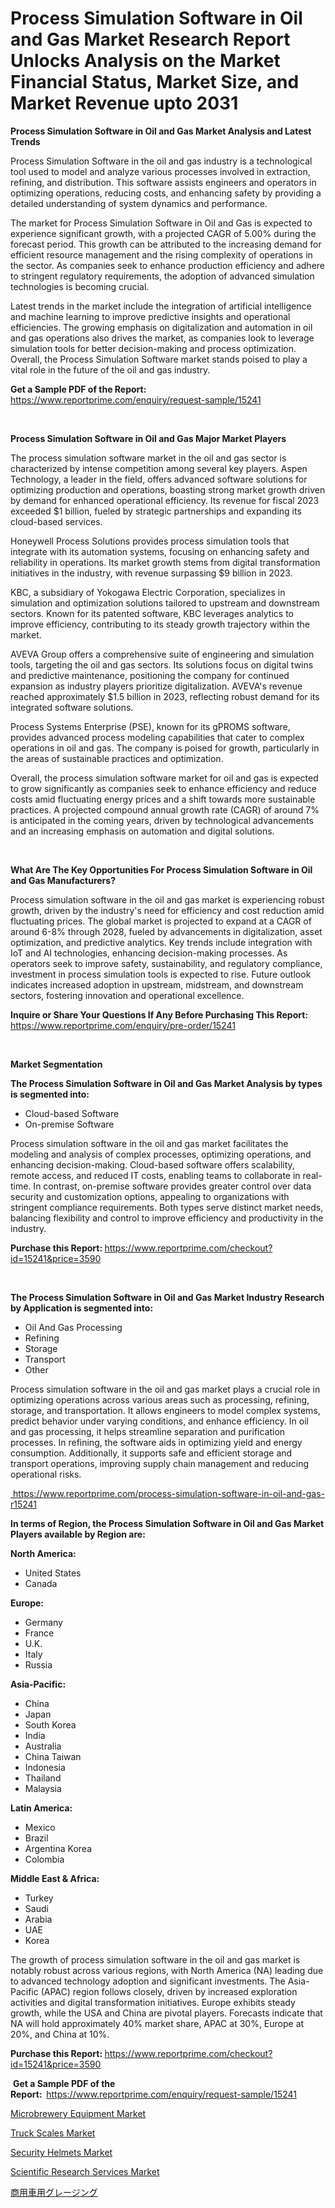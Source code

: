 <p><h1>Process Simulation Software in Oil and Gas Market Research Report Unlocks Analysis on the Market Financial Status, Market Size, and Market Revenue upto 2031</h1></p><p><strong>Process Simulation Software in Oil and Gas Market Analysis and Latest Trends</strong></p>
<p><p>Process Simulation Software in the oil and gas industry is a technological tool used to model and analyze various processes involved in extraction, refining, and distribution. This software assists engineers and operators in optimizing operations, reducing costs, and enhancing safety by providing a detailed understanding of system dynamics and performance. </p><p>The market for Process Simulation Software in Oil and Gas is expected to experience significant growth, with a projected CAGR of 5.00% during the forecast period. This growth can be attributed to the increasing demand for efficient resource management and the rising complexity of operations in the sector. As companies seek to enhance production efficiency and adhere to stringent regulatory requirements, the adoption of advanced simulation technologies is becoming crucial.</p><p>Latest trends in the market include the integration of artificial intelligence and machine learning to improve predictive insights and operational efficiencies. The growing emphasis on digitalization and automation in oil and gas operations also drives the market, as companies look to leverage simulation tools for better decision-making and process optimization. Overall, the Process Simulation Software market stands poised to play a vital role in the future of the oil and gas industry.</p></p>
<p><strong>Get a Sample PDF of the Report:&nbsp;</strong> <a href="https://www.reportprime.com/enquiry/request-sample/15241">https://www.reportprime.com/enquiry/request-sample/15241</a></p>
<p>&nbsp;</p>
<p><strong>Process Simulation Software in Oil and Gas Major Market Players</strong></p>
<p><p>The process simulation software market in the oil and gas sector is characterized by intense competition among several key players. Aspen Technology, a leader in the field, offers advanced software solutions for optimizing production and operations, boasting strong market growth driven by demand for enhanced operational efficiency. Its revenue for fiscal 2023 exceeded $1 billion, fueled by strategic partnerships and expanding its cloud-based services.</p><p>Honeywell Process Solutions provides process simulation tools that integrate with its automation systems, focusing on enhancing safety and reliability in operations. Its market growth stems from digital transformation initiatives in the industry, with revenue surpassing $9 billion in 2023.</p><p>KBC, a subsidiary of Yokogawa Electric Corporation, specializes in simulation and optimization solutions tailored to upstream and downstream sectors. Known for its patented software, KBC leverages analytics to improve efficiency, contributing to its steady growth trajectory within the market.</p><p>AVEVA Group offers a comprehensive suite of engineering and simulation tools, targeting the oil and gas sectors. Its solutions focus on digital twins and predictive maintenance, positioning the company for continued expansion as industry players prioritize digitalization. AVEVA's revenue reached approximately $1.5 billion in 2023, reflecting robust demand for its integrated software solutions.</p><p>Process Systems Enterprise (PSE), known for its gPROMS software, provides advanced process modeling capabilities that cater to complex operations in oil and gas. The company is poised for growth, particularly in the areas of sustainable practices and optimization.</p><p>Overall, the process simulation software market for oil and gas is expected to grow significantly as companies seek to enhance efficiency and reduce costs amid fluctuating energy prices and a shift towards more sustainable practices. A projected compound annual growth rate (CAGR) of around 7% is anticipated in the coming years, driven by technological advancements and an increasing emphasis on automation and digital solutions.</p></p>
<p>&nbsp;</p>
<p><strong>What Are The Key Opportunities For Process Simulation Software in Oil and Gas Manufacturers?</strong></p>
<p><p>Process simulation software in the oil and gas market is experiencing robust growth, driven by the industry's need for efficiency and cost reduction amid fluctuating prices. The global market is projected to expand at a CAGR of around 6-8% through 2028, fueled by advancements in digitalization, asset optimization, and predictive analytics. Key trends include integration with IoT and AI technologies, enhancing decision-making processes. As operators seek to improve safety, sustainability, and regulatory compliance, investment in process simulation tools is expected to rise. Future outlook indicates increased adoption in upstream, midstream, and downstream sectors, fostering innovation and operational excellence.</p></p>
<p><strong>Inquire or Share Your Questions If Any Before Purchasing This Report:</strong> <a href="https://www.reportprime.com/enquiry/pre-order/15241">https://www.reportprime.com/enquiry/pre-order/15241</a></p>
<p>&nbsp;</p>
<p><strong>Market Segmentation</strong></p>
<p><strong>The Process Simulation Software in Oil and Gas Market Analysis by types is segmented into:</strong></p>
<p><ul><li>Cloud-based Software</li><li>On-premise Software</li></ul></p>
<p><p>Process simulation software in the oil and gas market facilitates the modeling and analysis of complex processes, optimizing operations, and enhancing decision-making. Cloud-based software offers scalability, remote access, and reduced IT costs, enabling teams to collaborate in real-time. In contrast, on-premise software provides greater control over data security and customization options, appealing to organizations with stringent compliance requirements. Both types serve distinct market needs, balancing flexibility and control to improve efficiency and productivity in the industry.</p></p>
<p><strong>Purchase this Report:&nbsp;</strong><a href="https://www.reportprime.com/checkout?id=15241&price=3590">https://www.reportprime.com/checkout?id=15241&price=3590</a></p>
<p>&nbsp;</p>
<p><strong>The Process Simulation Software in Oil and Gas Market Industry Research by Application is segmented into:</strong></p>
<p><ul><li>Oil And Gas Processing</li><li>Refining</li><li>Storage</li><li>Transport</li><li>Other</li></ul></p>
<p><p>Process simulation software in the oil and gas market plays a crucial role in optimizing operations across various areas such as processing, refining, storage, and transportation. It allows engineers to model complex systems, predict behavior under varying conditions, and enhance efficiency. In oil and gas processing, it helps streamline separation and purification processes. In refining, the software aids in optimizing yield and energy consumption. Additionally, it supports safe and efficient storage and transport operations, improving supply chain management and reducing operational risks.</p></p>
<p><a href="https://www.reportprime.com/process-simulation-software-in-oil-and-gas-r15241">&nbsp;https://www.reportprime.com/process-simulation-software-in-oil-and-gas-r15241</a></p>
<p><strong>In terms of Region, the Process Simulation Software in Oil and Gas Market Players available by Region are:</strong></p>
<p>
    <p> <strong> North America: </strong>
        <ul>
            <li>United States</li>
            <li>Canada</li>
        </ul>
        </p> 
    <p> <strong> Europe: </strong>
        <ul>
            <li>Germany</li>
            <li>France</li>
            <li>U.K.</li>
            <li>Italy</li>
            <li>Russia</li>
        </ul>
        </p> 
    <p> <strong> Asia-Pacific: </strong>
        <ul>
            <li>China</li>
            <li>Japan</li>
            <li>South Korea</li>
            <li>India</li>
            <li>Australia</li>
            <li>China Taiwan</li>
            <li>Indonesia</li>
            <li>Thailand</li>
            <li>Malaysia</li>
        </ul>
        </p> 
    <p> <strong> Latin America: </strong>
        <ul>
            <li>Mexico</li>
            <li>Brazil</li>
            <li>Argentina Korea</li>
            <li>Colombia</li>
        </ul>
        </p> 
    <p> <strong> Middle East & Africa: </strong>
        <ul>
            <li>Turkey</li>
            <li>Saudi</li>
            <li>Arabia</li>
            <li>UAE</li>
            <li>Korea</li>
        </ul>
    </p>
    </p>
<p><p>The growth of process simulation software in the oil and gas market is notably robust across various regions, with North America (NA) leading due to advanced technology adoption and significant investments. The Asia-Pacific (APAC) region follows closely, driven by increased exploration activities and digital transformation initiatives. Europe exhibits steady growth, while the USA and China are pivotal players. Forecasts indicate that NA will hold approximately 40% market share, APAC at 30%, Europe at 20%, and China at 10%.</p></p>
<p><strong>Purchase this Report: </strong><a href="https://www.reportprime.com/checkout?id=15241&price=3590">https://www.reportprime.com/checkout?id=15241&price=3590</a></p>
<p>&nbsp;<strong>Get a Sample PDF of the Report:&nbsp;&nbsp;</strong><a href="https://www.reportprime.com/enquiry/request-sample/15241">https://www.reportprime.com/enquiry/request-sample/15241</a></p>
<p><strong></strong></p>
<p><p><a href="https://www.linkedin.com/pulse/market-dynamics-future-trends-global-microbrewery-equipment-yvuof?trackingId=wUHMzvL7QjKwp8VtK5BbuQ%3D%3D">Microbrewery Equipment Market</a></p><p><a href="https://www.linkedin.com/pulse/truck-scales-market-forecast-global-trends-analysis-from-y0cif?trackingId=okfLTyYXR9KcEYhrf9IrZw%3D%3D">Truck Scales Market</a></p><p><a href="https://medium.com/@jayrussel94/the-growth-of-the-security-helmets-market-has-been-significant-driven-by-various-critical-29da172381eb">Security Helmets Market</a></p><p><a href="https://github.com/MaryNelson695/Market-Research-Report-List-1/blob/main/scientific-research-services-market.md">Scientific Research Services Market</a></p><p><a href="https://medium.com/@dressleredward/%E6%88%A6%E7%95%A5%E7%9A%84%E5%B8%82%E5%A0%B4%E6%B4%9E%E5%AF%9F-%E3%82%B0%E3%83%AD%E3%83%BC%E3%83%90%E3%83%AB%E5%95%86%E7%94%A8%E8%BB%8A%E7%94%A8%E3%82%AC%E3%83%A9%E3%82%B9%E5%B8%82%E5%A0%B4%E3%81%AE%E5%8B%95%E5%90%91%E3%82%92%E6%8E%A2%E3%82%8B-2024-2031-ae89a0d78349">商用車用グレージング</a></p></p>